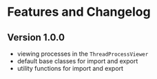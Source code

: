 # Features and Changelog

## Version 1.0.0

- viewing processes in the `ThreadProcessViewer`
- default base classes for import and export
- utility functions for import and export
